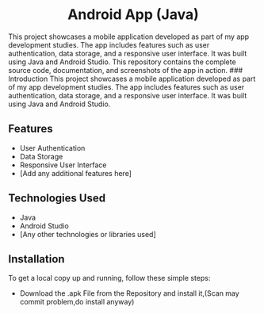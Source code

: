 <h1 align="center">Android App (Java)</h1>
This project showcases a mobile application developed as part of my app development studies. The app includes features such as user authentication, data storage, and a responsive user interface. It was built using Java and Android Studio. This repository contains the complete source code, documentation, and screenshots of the app in action.
### Introduction
This project showcases a mobile application developed as part of my app development studies. The app includes features such as user authentication, data storage, and a responsive user interface. It was built using Java and Android Studio.

## Features
- User Authentication
- Data Storage
- Responsive User Interface
- [Add any additional features here]

## Technologies Used
- Java
- Android Studio
- [Any other technologies or libraries used]

## Installation
To get a local copy up and running, follow these simple steps:
 - Download the .apk File from the Repository and install it,(Scan may commit problem,do install anyway)
